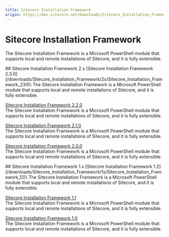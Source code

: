 ```yaml
---
title: Sitecore Installation Framework
origin: https://dev.sitecore.net/Downloads/Sitecore_Installation_Framework.aspx
---
```


# Sitecore Installation Framework

The Sitecore Installation Framework is a Microsoft PowerShell module that supports local and remote installations of Sitecore, and it is fully extensible.

<Card variant='outlineRaised' px={0} mb={8}>
<CardHeader>
## Sitecore Installation Framework 2.x
</CardHeader>
<CardBody>
[Sitecore Installation Framework 2.3.0](/downloads/Sitecore_Installation_Framework/2x/Sitecore_Installation_Framework_230)\
The Sitecore Installation Framework is a Microsoft PowerShell module that supports local and remote installations of Sitecore, and it is fully extensible.

[Sitecore Installation Framework 2.2.0](/downloads/Sitecore_Installation_Framework/2x/Sitecore_Installation_Framework_220)\
The Sitecore Installation Framework is a Microsoft PowerShell module that supports local and remote installations of Sitecore, and it is fully extensible.

[Sitecore Installation Framework 2.1.0](/downloads/Sitecore_Installation_Framework/2x/Sitecore_Installation_Framework_210)\
The Sitecore Installation Framework is a Microsoft PowerShell module that supports local and remote installations of Sitecore, and it is fully extensible.

[Sitecore Installation Framework 2.0.0](/downloads/Sitecore_Installation_Framework/2x/Sitecore_Installation_Framework_200)\
The Sitecore Installation Framework is a Microsoft PowerShell module that supports local and remote installations of Sitecore, and it is fully extensible.


</CardBody>          
</Card>
<Card variant='outlineRaised' px={0} mb={8}>
<CardHeader>
## Sitecore Installation Framework 1.x
</CardHeader>
<CardBody>
[Sitecore Installation Framework 1.2](/downloads/Sitecore_Installation_Framework/1x/Sitecore_Installation_Framework_12)\
The Sitecore Installation Framework is a Microsoft PowerShell module that supports local and remote installations of Sitecore, and it is fully extensible.

[Sitecore Installation Framework 1.1](/downloads/Sitecore_Installation_Framework/1x/Sitecore_Installation_Framework_11)\
The Sitecore Installation Framework is a Microsoft PowerShell module that supports local and remote installations of Sitecore, and it is fully extensible.

[Sitecore Installation Framework 1.0](/downloads/Sitecore_Installation_Framework/1x/Sitecore_Installation_Framework_10)\
The Sitecore Installation Framework is a Microsoft PowerShell module that supports local and remote installations of Sitecore, and it is fully extensible.


</CardBody>          
</Card>